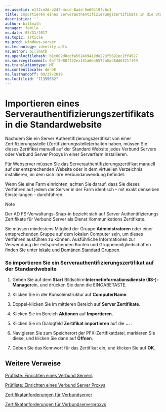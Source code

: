 ```yaml
---
ms.assetid: e1f2ce2d-b24f-4ccd-8add-9e69419fc6c1
title: Importieren eines Serverauthentifizierungszertifikats in die Standardwebsite
description: ''
author: billmath
manager: femila
ms.date: 05/31/2017
ms.topic: article
ms.prod: windows-server
ms.technology: identity-adfs
ms.author: billmath
ms.openlocfilehash: b1c602d0cdfa562469419de223f5691ec2ff4527
ms.sourcegitcommit: 6aff3d88ff22ea141a6ea6572a5ad8dd6321f199
ms.translationtype: MT
ms.contentlocale: de-DE
ms.lasthandoff: 09/27/2019
ms.locfileid: "71359562"
---
```

# <a name="import-a-server-authentication-certificate-to-the-default-web-site"></a>Importieren eines Serverauthentifizierungszertifikats in die Standardwebsite

Nachdem Sie ein Server Authentifizierungszertifikat von einer Zertifizierungsstelle \(Zertifizierungsstelle\)erhalten haben, müssen Sie dieses Zertifikat manuell auf der Standard Website jedes Verbund Servers oder Verbund Server Proxys in einer Serverfarm installieren.  
  
Für Webserver müssen Sie das Serverauthentifizierungszertifikat manuell auf der entsprechenden Website oder in dem virtuellen Verzeichnis installieren, im dem sich Ihre Verbundanwendung befindet.  
  
Wenn Sie eine Farm einrichten, achten Sie darauf, dass Sie dieses Verfahren auf jedem der Server in der Farm identisch – mit exakt denselben Einstellungen – durchführen.  
  
> [!NOTE]  
> Der AD FS-Verwaltungs-Snap\-in bezieht sich auf Server Authentifizierungs Zertifikate für Verbund Server als Dienst Kommunikations Zertifikate.  
  
Sie müssen mindestens Mitglied der Gruppe **Administratoren** oder einer entsprechenden Gruppe auf dem lokalen Computer sein, um dieses Verfahren ausführen zu können.  Ausführliche Informationen zur Verwendung der entsprechenden Konten und Gruppenmitgliedschaften finden Sie unter [lokale und Domänen Standard Gruppen](https://go.microsoft.com/fwlink/?LinkId=83477).   
  
### <a name="to-import-a-server-authentication-certificate-to-the-default-web-site"></a>So importieren Sie ein Serverauthentifizierungszertifikat auf der Standardwebsite  
  
1.  Geben Sie auf dem **Start** Bildschirm**Internetinformationsdienste \(IIS-\)-Manager**ein, und drücken Sie dann die EINGABETASTE.  
  
2.  Klicken Sie in der Konsolenstruktur auf **ComputerName**.  
  
3.  Doppel\-klicken Sie im mittleren Bereich auf **Server Zertifikate**.  
  
4.  Klicken Sie im Bereich **Aktionen** auf **Importieren**.  
  
5.  Klicken Sie im Dialogfeld **Zertifikat importieren** auf die **...** .  
  
6.  Navigieren Sie zum Speicherort der PFX-Zertifikatdatei, markieren Sie diese, und klicken Sie dann auf **Öffnen**.  
  
7.  Geben Sie das Kennwort für das Zertifikat ein, und klicken Sie auf **OK**.  
  
## <a name="additional-references"></a>Weitere Verweise  
[Prüfliste: Einrichten eines Verbund Servers](Checklist--Setting-Up-a-Federation-Server.md)  
  
[Prüfliste: Einrichten eines Verbund Server Proxys](Checklist--Setting-Up-a-Federation-Server-Proxy.md)  
  
[Zertifikatanforderungen für Verbundserver](https://technet.microsoft.com/library/dd807040.aspx)  
  
[Zertifikatanforderungen für Verbundserverproxys](https://technet.microsoft.com/library/dd807054.aspx)  
   
  

